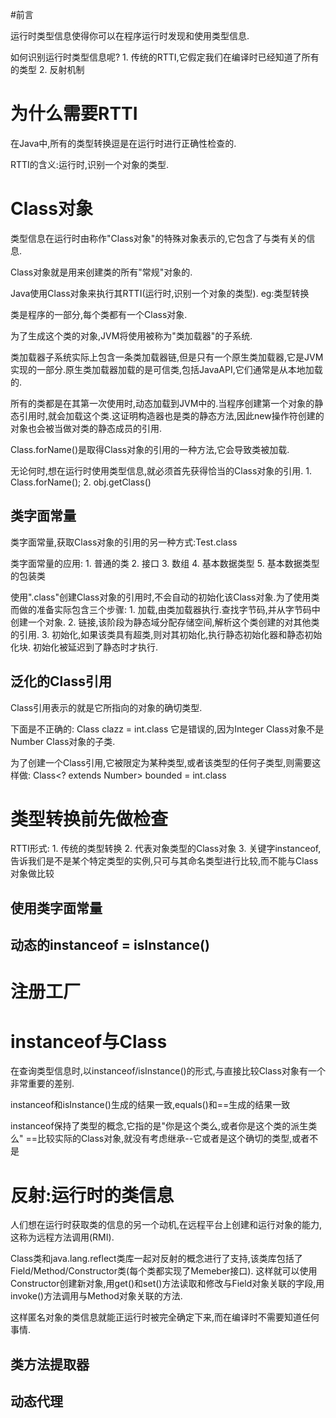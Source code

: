

#前言

运行时类型信息使得你可以在程序运行时发现和使用类型信息.

如何识别运行时类型信息呢?
    1. 传统的RTTI,它假定我们在编译时已经知道了所有的类型
    2. 反射机制 
        
# 为什么需要RTTI

在Java中,所有的类型转换逗是在运行时进行正确性检查的.

RTTI的含义:运行时,识别一个对象的类型.


# Class对象

类型信息在运行时由称作"Class对象"的特殊对象表示的,它包含了与类有关的信息.

Class对象就是用来创建类的所有"常规"对象的.

Java使用Class对象来执行其RTTI(运行时,识别一个对象的类型). eg:类型转换

类是程序的一部分,每个类都有一个Class对象.

为了生成这个类的对象,JVM将使用被称为"类加载器"的子系统.

类加载器子系统实际上包含一条类加载器链,但是只有一个原生类加载器,它是JVM实现的一部分.原生类加载器加载的是可信类,包括JavaAPI,它们通常是从本地加载的.

所有的类都是在其第一次使用时,动态加载到JVM中的.当程序创建第一个对象的静态引用时,就会加载这个类.这证明构造器也是类的静态方法,因此new操作符创建的对象也会被当做对类的静态成员的引用.

Class.forName()是取得Class对象的引用的一种方法,它会导致类被加载.

无论何时,想在运行时使用类型信息,就必须首先获得恰当的Class对象的引用.
    1. Class.forName();
    2. obj.getClass()
    
## 类字面常量

类字面常量,获取Class对象的引用的另一种方式:Test.class

类字面常量的应用:
    1. 普通的类
    2. 接口
    3. 数组
    4. 基本数据类型
    5. 基本数据类型的包装类
    
使用".class"创建Class对象的引用时,不会自动的初始化该Class对象.为了使用类而做的准备实际包含三个步骤:
    1. 加载,由类加载器执行.查找字节码,并从字节码中创建一个对象.
    2. 链接,该阶段为静态域分配存储空间,解析这个类创建的对其他类的引用.
    3. 初始化,如果该类具有超类,则对其初始化,执行静态初始化器和静态初始化块.
    初始化被延迟到了静态时才执行.
    
## 泛化的Class引用

Class引用表示的就是它所指向的对象的确切类型.


下面是不正确的:
    Class<Number> clazz = int.class
它是错误的,因为Integer Class对象不是Number Class对象的子类.

为了创建一个Class引用,它被限定为某种类型,或者该类型的任何子类型,则需要这样做:
    Class<? extends Number> bounded = int.class
    
    
# 类型转换前先做检查

RTTI形式:
    1. 传统的类型转换
    2. 代表对象类型的Class对象
    3. 关键字instanceof,告诉我们是不是某个特定类型的实例,只可与其命名类型进行比较,而不能与Class对象做比较
    
    
## 使用类字面常量

## 动态的instanceof = isInstance()

# 注册工厂

# instanceof与Class

在查询类型信息时,以instanceof/isInstance()的形式,与直接比较Class对象有一个非常重要的差别.

instanceof和isInstance()生成的结果一致,equals()和==生成的结果一致

instanceof保持了类型的概念,它指的是"你是这个类么,或者你是这个类的派生类么"
==比较实际的Class对象,就没有考虑继承--它或者是这个确切的类型,或者不是

# 反射:运行时的类信息

人们想在运行时获取类的信息的另一个动机,在远程平台上创建和运行对象的能力,这称为远程方法调用(RMI).

Class类和java.lang.reflect类库一起对反射的概念进行了支持,该类库包括了Field/Method/Constructor类(每个类都实现了Memeber接口).
这样就可以使用Constructor创建新对象,用get()和set()方法读取和修改与Field对象关联的字段,用invoke()方法调用与Method对象关联的方法.

这样匿名对象的类信息就能正运行时被完全确定下来,而在编译时不需要知道任何事情.

## 类方法提取器


## 动态代理
    